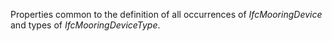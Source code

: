 Properties common to the definition of all occurrences of _IfcMooringDevice_ and types of _IfcMooringDeviceType_.
